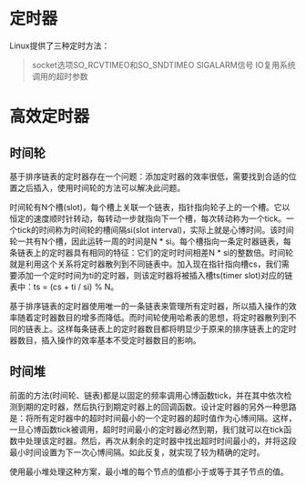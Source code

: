 # 定时器

Linux提供了三种定时方法：
> socket选项SO_RCVTIMEO和SO_SNDTIMEO
> SIGALARM信号
> IO复用系统调用的超时参数

# 高效定时器

## 时间轮

基于排序链表的定时器存在一个问题：添加定时器的效率很低，需要找到合适的位置之后插入，使用时间轮的方法可以解决此问题。

时间轮有N个槽(slot)，每个槽上关联一个链表，指针指向轮子上的一个槽。它以恒定的速度顺时针转动，每转动一步就指向下一个槽，每次转动称为一个tick。一个tick的时间称为时间轮的槽间隔si(slot interval)，实际上就是心博时间。该时间轮一共有N个槽，因此运转一周的时间是N * si。每个槽指向一条定时器链表，每条链表上的定时器具有相同的特征：它们的定时时间相差N * si的整数倍。时间轮就是利用这个关系将定时器散列到不同链表中。加入现在指针指向槽cs，我们需要添加一个定时时间为ti的定时器，则该定时器将被插入槽ts(timer slot)对应的链表中：ts = (cs + ti / si) % N。

基于排序链表的定时器使用唯一的一条链表来管理所有定时器，所以插入操作的效率随着定时器数目的增多而降低。而时间轮使用哈希表的思想，将定时器散列到不同的链表上。这样每条链表上的定时器数目都将明显少于原来的排序链表上的定时器数目，插入操作的效率基本不受定时器数目的影响。

## 时间堆

前面的方法(时间轮、链表)都是以固定的频率调用心博函数tick，并在其中依次检测到期的定时器，然后执行到期定时器上的回调函数。设计定时器的另外一种思路是：将所有定时器中的超时时间最小的一个定时器的超时值作为心博间隔。这样，一旦心博函数tick被调用，超时时间最小的定时器必然到期，我们就可以在tick函数中处理该定时器。然后，再次从剩余的定时器中找出超时时间最小的，并将这段最小时间设置为下一次心博间隔。如此反复，就实现了较为精确的定时。

使用最小堆处理这种方案，最小堆的每个节点的值都小于或等于其子节点的值。